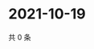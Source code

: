 # 2021-10-19

共 0 条

<!-- BEGIN WEIBO -->
<!-- 最后更新时间 Tue Oct 19 2021 12:10:54 GMT+0800 (China Standard Time) -->

<!-- END WEIBO -->
